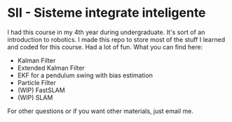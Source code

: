 # SII - Sisteme integrate inteligente

I had this course in my 4th year during undergraduate. It's sort of an introduction to robotics.
I made this repo to store most of the stuff I learned and coded for this course. Had a lot of fun.
What you can find here:

- Kalman Filter
- Extended Kalman Filter
- EKF for a pendulum swing with bias estimation
- Particle Filter
- (WIP) FastSLAM
- (WIP) SLAM

For other questions or if you want other materials, just email me.
